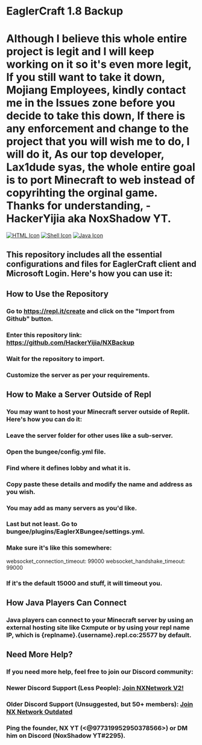 # EaglerCraft 1.8 Backup
# Although I believe this whole entire project is legit and I will keep working on it so it's even more legit, If you still want to take it down, Mojiang Employees, kindly contact me in the Issues zone before you decide to take this down, If there is any enforcement and change to the project that you will wish me to do, I will do it, As our top developer, Lax1dude syas, the whole entire goal is to port Minecraft to web instead of copyrihting the orginal game. Thanks for understanding, - HackerYijia aka NoxShadow YT.
[![HTML Icon](https://cdn-icons-png.flaticon.com/128/1051/1051277.png)](https://en.wikipedia.org/wiki/HTML5)
[![Shell Icon](https://cdn-icons-png.flaticon.com/128/919/919837.png)](https://en.wikipedia.org/wiki/Bash_(Unix_shell))
[![Java Icon](https://cdn-icons-png.flaticon.com/128/5968/5968282.png)](https://en.wikipedia.org/wiki/Java_(programming_language))
## This repository includes all the essential configurations and files for EaglerCraft client and Microsoft Login. Here's how you can use it:

## How to Use the Repository
### Go to https://repl.it/create and click on the "Import from Github" button.
### Enter this repository link: https://github.com/HackerYijia/NXBackup
### Wait for the repository to import.
### Customize the server as per your requirements.
## How to Make a Server Outside of Repl
### You may want to host your Minecraft server outside of Replit. Here's how you can do it:

### Leave the server folder for other uses like a sub-server.
### Open the bungee/config.yml file.
### Find where it defines lobby and what it is.
### Copy paste these details and modify the name and address as you wish.
### You may add as many servers as you'd like.
### Last but not least. Go to bungee/plugins/EaglerXBungee/settings.yml.
### Make sure it's like this somewhere:
websocket_connection_timeout: 99000
websocket_handshake_timeout: 99000
### If it's the default 15000 and stuff, it will timeout you. 
## How Java Players Can Connect
### Java players can connect to your Minecraft server by using an external hosting site like Cxmpute or by using your repl name IP, which is {replname}.{username}.repl.co:25577 by default.

## Need More Help?
### If you need more help, feel free to join our Discord community:

### Newer Discord Support (Less People): [Join NXNetwork V2!](https://discord.gg/6ssVh9Az)
### Older Discord Support (Unsuggested, but 50+ members): [Join NX Network Outdated](https://discord.gg/WKq6wgAV)
### Ping the founder, NX YT (<@977319952950378566>) or DM him on Discord (NoxShadow YT#2295).

